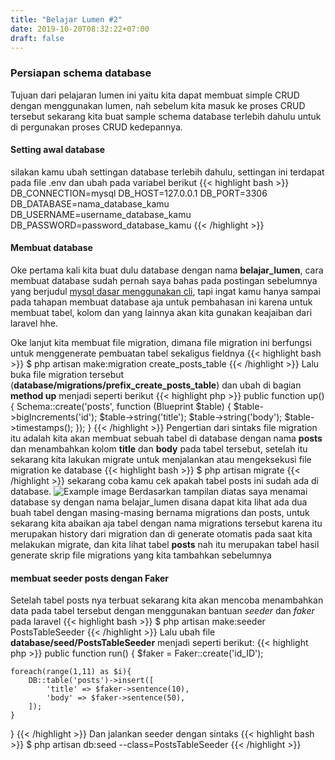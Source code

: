 ```yaml
---
title: "Belajar Lumen #2"
date: 2019-10-20T08:32:22+07:00
draft: false
---
```


### Persiapan schema database
Tujuan dari pelajaran lumen ini yaitu kita dapat membuat simple CRUD dengan menggunakan lumen, nah sebelum kita masuk ke proses CRUD tersebut sekarang kita buat sample schema database terlebih dahulu untuk di pergunakan proses CRUD kedepannya.

#### Setting awal database
silakan kamu ubah settingan database terlebih dahulu, settingan ini terdapat pada file .env dan ubah pada variabel berikut
{{< highlight bash >}}
DB_CONNECTION=mysql
DB_HOST=127.0.0.1
DB_PORT=3306
DB_DATABASE=nama_database_kamu
DB_USERNAME=username_database_kamu
DB_PASSWORD=password_database_kamu
{{< /highlight >}}

#### Membuat database
Oke pertama kali kita buat dulu database dengan nama **belajar_lumen**, cara membuat database sudah pernah saya bahas pada postingan sebelumnya yang berjudul [mysql dasar menggunakan cli](../mysql-dasar-menggunakan-cli/), tapi ingat kamu hanya sampai pada tahapan membuat database aja untuk pembahasan ini karena untuk membuat tabel, kolom dan yang lainnya akan kita gunakan keajaiban dari laravel hhe.

Oke lanjut kita membuat file migration, dimana file migration ini berfungsi untuk menggenerate pembuatan tabel sekaligus fieldnya
{{< highlight bash >}}
$ php artisan make:migration create_posts_table
{{< /highlight >}}
Lalu buka file migration tersebut (**database/migrations/prefix_create_posts_table**) dan ubah di bagian **method up**  menjadi seperti berikut
{{< highlight php >}}
 public function up()
    {
        Schema::create('posts', function (Blueprint $table) {
            $table->bigIncrements('id');
            $table->string('title');
            $table->string('body');
            $table->timestamps();
        });
    }
{{< /highlight >}}
Pengertian dari sintaks file migration itu adalah kita akan membuat sebuah tabel di database dengan nama **posts** dan menambahkan kolom **title** dan **body** pada tabel tersebut, setelah itu sekarang kita lakukan migrate untuk menjalankan atau mengeksekusi file migration ke database
{{< highlight bash >}}
$ php artisan migrate
{{< /highlight >}}
sekarang coba kamu cek apakah tabel posts ini sudah ada di database.
![Example image](/img/belajar-lumen/tabel_hasil_migrate.png)
Berdasarkan tampilan diatas saya menamai database sy dengan nama belajar_lumen disana dapat kita lihat ada dua buah tabel dengan masing-masing bernama migrations dan posts, untuk sekarang kita abaikan aja tabel dengan nama migrations tersebut karena itu merupakan history dari migration dan di generate otomatis pada saat kita melakukan migrate, dan kita lihat tabel **posts** nah itu merupakan tabel hasil generate skrip file migrations yang kita tambahkan sebelumnya

#### membuat seeder posts dengan Faker
Setelah tabel posts nya terbuat sekarang kita akan mencoba menambahkan data pada tabel tersebut dengan menggunakan bantuan *seeder* dan *faker* pada laravel
{{< highlight bash >}}
$ php artisan make:seeder PostsTableSeeder
{{< /highlight >}}
Lalu ubah file **database/seed/PostsTableSeeder** menjadi seperti berikut:
{{< highlight php >}}
public function run()
{
    $faker = Faker::create('id_ID');

    foreach(range(1,11) as $i){
        DB::table('posts')->insert([
            'title' => $faker->sentence(10),
            'body' => $faker->sentence(50),
        ]);
    }
}
{{< /highlight >}}
Dan jalankan seeder dengan sintaks
{{< highlight bash >}}
$ php artisan db:seed --class=PostsTableSeeder
{{< /highlight >}}
